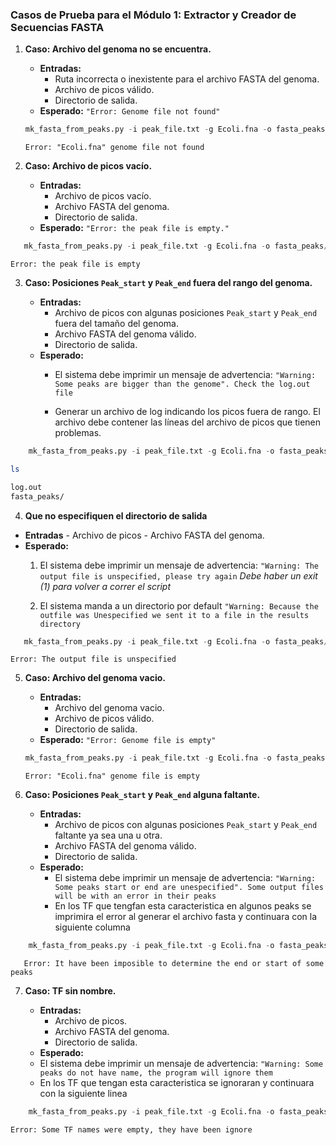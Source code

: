 ### Casos de Prueba para el Módulo 1: Extractor y Creador de Secuencias FASTA


1.  **Caso: Archivo del genoma no se encuentra.**
    
    -   **Entradas:**
        -   Ruta incorrecta o inexistente para el archivo FASTA del genoma.
        -   Archivo de picos válido.
        -   Directorio de salida.
    -   **Esperado:** `"Error: Genome file not found"`
    
    ```python
    mk_fasta_from_peaks.py -i peak_file.txt -g Ecoli.fna -o fasta_peaks/ 
    ```
    ```
    Error: "Ecoli.fna" genome file not found
    ```
2.  **Caso: Archivo de picos vacío.**
    
    -   **Entradas:**
        -   Archivo de picos vacío.
        -   Archivo FASTA del genoma.
        -   Directorio de salida.
    -   **Esperado:** `"Error: the peak file is empty."`

 ```python
    mk_fasta_from_peaks.py -i peak_file.txt -g Ecoli.fna -o fasta_peaks/ 
```
  
```
Error: the peak file is empty
```

3.  **Caso: Posiciones `Peak_start` y `Peak_end` fuera del rango del genoma.**
    
    -   **Entradas:**
        -   Archivo de picos con algunas posiciones `Peak_start` y `Peak_end` fuera del tamaño del genoma.
        -   Archivo FASTA del genoma válido.
        -   Directorio de salida.
    -   **Esperado:**
        -   El sistema debe imprimir un mensaje de advertencia: `"Warning: Some peaks are bigger than the genome". Check the log.out file`
        
        -   Generar un archivo de log indicando los picos fuera de rango. El archivo debe contener las líneas del archivo de picos que tienen problemas.

```python
    mk_fasta_from_peaks.py -i peak_file.txt -g Ecoli.fna -o fasta_peaks/ 
```
```bash
ls
```

```bash
log.out
fasta_peaks/
```

4. **Que no especifiquen el directorio de salida** 
- **Entradas** 
        -   Archivo de picos 
        -   Archivo FASTA del genoma.
 -   **Esperado:**
        1.  El sistema debe imprimir un mensaje de advertencia: `"Warning: The output file is unspecified, please try again` 
        *Debe haber un exit (1) para volver a correr el script*
        
        2. El sistema manda a un directorio por default 
`"Warning: Because the outfile was Unespecified we sent it to a file in the results directory`

 ```python
    mk_fasta_from_peaks.py -i peak_file.txt -g Ecoli.fna -o fasta_peaks/ 
```
  
```
Error: The output file is unspecified
```

5.  **Caso: Archivo del genoma vacio.**
    
    -   **Entradas:**
        -   Archivo del genoma vacio.
        -   Archivo de picos válido.
        -   Directorio de salida.
    -   **Esperado:** `"Error: Genome file is empty"`
    
    ```python
    mk_fasta_from_peaks.py -i peak_file.txt -g Ecoli.fna -o fasta_peaks/ 
    ```
    ```
    Error: "Ecoli.fna" genome file is empty
    ```

6.  **Caso: Posiciones `Peak_start` y `Peak_end` alguna faltante.**
    
    -   **Entradas:**
        -   Archivo de picos con algunas posiciones `Peak_start` y `Peak_end` faltante ya sea una u otra.
        -   Archivo FASTA del genoma válido.
        -   Directorio de salida.
    -   **Esperado:**
        -   El sistema debe imprimir un mensaje de advertencia: `"Warning: Some peaks start or end are unespecified". Some output files will be with an error in their peaks`
        -   En los TF que tengfan esta caracteristica en algunos peaks se imprimira el error al generar el archivo fasta y continuara con la siguiente columna

```python
    mk_fasta_from_peaks.py -i peak_file.txt -g Ecoli.fna -o fasta_peaks/ 
```
 ```
    Error: It have been imposible to determine the end or start of some peaks
 ```

7.  **Caso: TF sin nombre.**
    
    -   **Entradas:**
        -   Archivo de picos.
        -   Archivo FASTA del genoma.
        -   Directorio de salida.
    -   **Esperado:**
      -   El sistema debe imprimir un mensaje de advertencia: `"Warning: Some peaks do not have name, the program will ignore them`
      -   En los TF que tengan esta caracteristica se ignoraran y continuara con la siguiente linea 


```python
    mk_fasta_from_peaks.py -i peak_file.txt -g Ecoli.fna -o fasta_peaks/ 
```
  
```
Error: Some TF names were empty, they have been ignore
```
